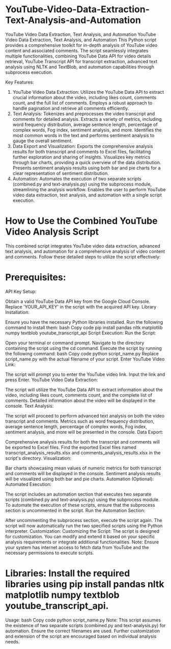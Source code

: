 # YouTube-Video-Data-Extraction-Text-Analysis-and-Automation
YouTube Video Data Extraction, Text Analysis, and Automation
YouTube Video Data Extraction, Text Analysis, and Automation
This Python script provides a comprehensive toolkit for in-depth analysis of YouTube video content and associated comments. The script seamlessly integrates multiple functionalities, combining YouTube Data API for video details retrieval, YouTube Transcript API for transcript extraction, advanced text analysis using NLTK and TextBlob, and automation capabilities through subprocess execution.

Key Features:
1. YouTube Video Data Extraction:
Utilizes the YouTube Data API to extract crucial information about the video, including likes count, comments count, and the full list of comments.
Employs a robust approach to handle pagination and retrieve all comments efficiently.
2. Text Analysis:
Tokenizes and preprocesses the video transcript and comments for detailed analysis.
Extracts a variety of metrics, including word frequency distribution, average sentence length, percentage of complex words, Fog index, sentiment analysis, and more.
Identifies the most common words in the text and performs sentiment analysis to gauge the overall sentiment.
3. Data Export and Visualization:
Exports the comprehensive analysis results for both transcript and comments to Excel files, facilitating further exploration and sharing of insights.
Visualizes key metrics through bar charts, providing a quick overview of the data distribution.
Presents sentiment analysis results using both bar and pie charts for a clear representation of sentiment distribution.
4. Automation:
Automates the execution of two separate scripts (combined.py and text-analysis.py) using the subprocess module, streamlining the analysis workflow.
Enables the user to perform YouTube video data extraction, text analysis, and automation with a single script execution.


# How to Use the Combined YouTube Video Analysis Script
This combined script integrates YouTube video data extraction, advanced text analysis, and automation for a comprehensive analysis of video content and comments. Follow these detailed steps to utilize the script effectively:

# Prerequisites:
API Key Setup:

Obtain a valid YouTube Data API key from the Google Cloud Console.
Replace 'YOUR_API_KEY' in the script with the acquired API key.
Library Installation:

Ensure you have the necessary Python libraries installed. Run the following command to install them:
bash
Copy code
pip install pandas nltk matplotlib numpy textblob youtube_transcript_api
Script Execution:
Run the Script:

Open your terminal or command prompt.
Navigate to the directory containing the script using the cd command.
Execute the script by running the following command:
bash
Copy code
python script_name.py
Replace script_name.py with the actual filename of your script.
Enter YouTube Video Link:

The script will prompt you to enter the YouTube video link.
Input the link and press Enter.
YouTube Video Data Extraction:

The script will utilize the YouTube Data API to extract information about the video, including likes count, comments count, and the complete list of comments.
Detailed information about the video will be displayed in the console.
Text Analysis:

The script will proceed to perform advanced text analysis on both the video transcript and comments.
Metrics such as word frequency distribution, average sentence length, percentage of complex words, Fog index, sentiment analysis, and more will be presented in the console.
Data Export:

Comprehensive analysis results for both the transcript and comments will be exported to Excel files.
Find the exported Excel files named transcript_analysis_results.xlsx and comments_analysis_results.xlsx in the script's directory.
Visualization:

Bar charts showcasing mean values of numeric metrics for both transcript and comments will be displayed in the console.
Sentiment analysis results will be visualized using both bar and pie charts.
Automation (Optional):
Automated Execution:

The script includes an automation section that executes two separate scripts (combined.py and text-analysis.py) using the subprocess module.
To automate the execution of these scripts, ensure that the subprocess section is uncommented in the script.
Run the Automation Section:

After uncommenting the subprocess section, execute the script again.
The script will now automatically run the two specified scripts using the Python interpreter.
Customization:
Customizing the Script:
The script is designed for customization. You can modify and extend it based on your specific analysis requirements or integrate additional functionalities.
Note:
Ensure your system has internet access to fetch data from YouTube and the necessary permissions to execute scripts.

# Libraries: Install the required libraries using pip install pandas nltk matplotlib numpy textblob youtube_transcript_api.
Usage:
bash
Copy code
python script_name.py
Note:
This script assumes the existence of two separate scripts (combined.py and text-analysis.py) for automation. Ensure the correct filenames are used.
Further customization and extension of the script are encouraged based on individual analysis needs.
